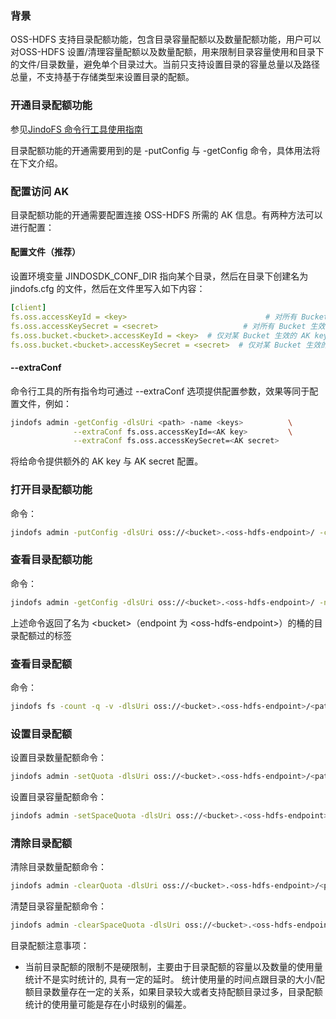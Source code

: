 ### 背景
OSS-HDFS 支持目录配额功能，包含目录容量配额以及数量配额功能，用户可以对OSS-HDFS 设置/清理容量配额以及数量配额，用来限制目录容量使用和目录下的文件/目录数量，避免单个目录过大。当前只支持设置目录的容量总量以及路径总量，不支持基于存储类型来设置目录的配额。
### 开通目录配额功能

参见[JindoFS 命令行工具使用指南](./jindofs_client_tools.md)

目录配额功能的开通需要用到的是 -putConfig 与 -getConfig 命令，具体用法将在下文介绍。
### 配置访问 AK
目录配额功能的开通需要配置连接 OSS-HDFS 所需的 AK 信息。有两种方法可以进行配置：

#### 配置文件（推荐）
设置环境变量 JINDOSDK_CONF_DIR 指向某个目录，然后在目录下创建名为 jindofs.cfg 的文件，然后在文件里写入如下内容：
```yaml
[client]
fs.oss.accessKeyId = <key>                               # 对所有 Bucket 生效的默认 AK key
fs.oss.accessKeySecret = <secret>                   # 对所有 Bucket 生效的默认 AK secret
fs.oss.bucket.<bucket>.accessKeyId = <key>  # 仅对某 Bucket 生效的 AK key，优先级高于默认
fs.oss.bucket.<bucket>.accessKeySecret = <secret>  # 仅对某 Bucket 生效的 AK secret
```
#### --extraConf
命令行工具的所有指令均可通过 --extraConf 选项提供配置参数，效果等同于配置文件，例如：
```bash
jindofs admin -getConfig -dlsUri <path> -name <keys>          \
              --extraConf fs.oss.accessKeyId=<AK key>         \
              --extraConf fs.oss.accessKeySecret=<AK secret>
```
将给命令提供额外的 AK key 与 AK secret 配置。
### 打开目录配额功能
命令：
```bash
jindofs admin -putConfig -dlsUri oss://<bucket>.<oss-hdfs-endpoint>/ -conf namespace.directory.quota.enable=true
```


### 查看目录配额功能
命令：
```bash
jindofs admin -getConfig -dlsUri oss://<bucket>.<oss-hdfs-endpoint>/ -name namespace.directory.quota.enable
```
上述命令返回了名为 \<bucket\>（endpoint 为 \<oss-hdfs-endpoint\>）的桶的目录配额过的标签

### 查看目录配额
命令：
```bash
jindofs fs -count -q -v -dlsUri oss://<bucket>.<oss-hdfs-endpoint>/<path>
```


### 设置目录配额

设置目录数量配额命令：
```bash
jindofs admin -setQuota -dlsUri oss://<bucket>.<oss-hdfs-endpoint>/<path> -q 1000
```

设置目录容量配额命令：
```bash
jindofs admin -setSpaceQuota -dlsUri oss://<bucket>.<oss-hdfs-endpoint>/<path> -q 1000
```


### 清除目录配额

清除目录数量配额命令：
```bash
jindofs admin -clearQuota -dlsUri oss://<bucket>.<oss-hdfs-endpoint>/<path>
```

清楚目录容量配额命令：
```bash
jindofs admin -clearSpaceQuota -dlsUri oss://<bucket>.<oss-hdfs-endpoint>/<path>
```

目录配额注意事项：

* 当前目录配额的限制不是硬限制，主要由于目录配额的容量以及数量的使用量统计不是实时统计的, 具有一定的延时。 统计使用量的时间点跟目录的大小/配额目录数量存在一定的关系，如果目录较大或者支持配额目录过多，目录配额统计的使用量可能是存在小时级别的偏差。
